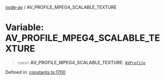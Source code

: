 [node-av](../globals.md) / AV\_PROFILE\_MPEG4\_SCALABLE\_TEXTURE

# Variable: AV\_PROFILE\_MPEG4\_SCALABLE\_TEXTURE

> `const` **AV\_PROFILE\_MPEG4\_SCALABLE\_TEXTURE**: [`AVProfile`](../type-aliases/AVProfile.md)

Defined in: [constants.ts:1700](https://github.com/seydx/av/blob/f8631fc881b394300b1479f511d55cf1c370a87f/src/constants/constants.ts#L1700)
